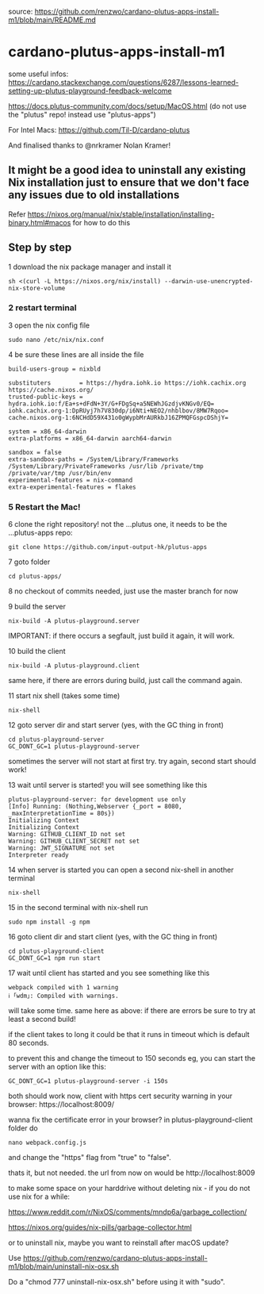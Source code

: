 source: https://github.com/renzwo/cardano-plutus-apps-install-m1/blob/main/README.md

# cardano-plutus-apps-install-m1

some useful infos:
https://cardano.stackexchange.com/questions/6287/lessons-learned-setting-up-plutus-playground-feedback-welcome

https://docs.plutus-community.com/docs/setup/MacOS.html (do not use the "plutus" repo! instead use "plutus-apps")

For Intel Macs: https://github.com/Til-D/cardano-plutus

And finalised thanks to @nrkramer Nolan Kramer!

## It might be a good idea to uninstall any existing Nix installation just to ensure that we don't face any issues due to old installations

Refer https://nixos.org/manual/nix/stable/installation/installing-binary.html#macos for how to do this

## Step by step

1 download the nix package manager and install it
```
sh <(curl -L https://nixos.org/nix/install) --darwin-use-unencrypted-nix-store-volume
```
### 2  restart terminal

3 open the nix config file
```console
sudo nano /etc/nix/nix.conf
```
4 be sure these lines are all inside the file
```
build-users-group = nixbld

substituters        = https://hydra.iohk.io https://iohk.cachix.org https://cache.nixos.org/
trusted-public-keys = hydra.iohk.io:f/Ea+s+dFdN+3Y/G+FDgSq+a5NEWhJGzdjvKNGv0/EQ= iohk.cachix.org-1:DpRUyj7h7V830dp/i6Nti+NEO2/nhblbov/8MW7Rqoo= cache.nixos.org-1:6NCHdD59X431o0gWypbMrAURkbJ16ZPMQFGspcDShjY=

system = x86_64-darwin
extra-platforms = x86_64-darwin aarch64-darwin

sandbox = false
extra-sandbox-paths = /System/Library/Frameworks /System/Library/PrivateFrameworks /usr/lib /private/tmp /private/var/tmp /usr/bin/env
experimental-features = nix-command
extra-experimental-features = flakes

```
### 5 Restart the Mac!

6 clone the right repository! not the ...plutus one, it needs to be the ...plutus-apps repo:
```
git clone https://github.com/input-output-hk/plutus-apps
```
7 goto folder
```
cd plutus-apps/
```
8 no checkout of commits needed, just use the master branch for now

9 build the server
```
nix-build -A plutus-playground.server

```
IMPORTANT: if there occurs a segfault, just build it again, it will work.

10 build the client
```
nix-build -A plutus-playground.client
```
same here, if there are errors during build, just call the command again.

11 start nix shell (takes some time)
```
nix-shell
```
12 goto server dir and start server (yes, with the GC thing in front)
```
cd plutus-playground-server
GC_DONT_GC=1 plutus-playground-server
```
sometimes the server will not start at first try. try again, second start should work!

13 wait until server is started! you will see something like this
```
plutus-playground-server: for development use only
[Info] Running: (Nothing,Webserver {_port = 8080, _maxInterpretationTime = 80s})
Initializing Context
Initializing Context
Warning: GITHUB_CLIENT_ID not set
Warning: GITHUB_CLIENT_SECRET not set
Warning: JWT_SIGNATURE not set
Interpreter ready
```
14 when server is started you can open a second nix-shell in another terminal
```
nix-shell
```
15 in the second terminal with nix-shell run
```
sudo npm install -g npm
```
16 goto client dir and start client (yes, with the GC thing in front)
```
cd plutus-playground-client
GC_DONT_GC=1 npm run start
```
17 wait until client has started and you see something like this
```
webpack compiled with 1 warning
ℹ ｢wdm｣: Compiled with warnings.
```
will take some time. same here as above: if there are errors be sure to try at least a second build!

if the client takes to long it could be that it runs in timeout which is default 80 seconds.

to prevent this and change the timeout to 150 seconds eg, you can start the server with an option like this:
```
GC_DONT_GC=1 plutus-playground-server -i 150s
```


both should work now, client with https cert security warning in your browser: https://localhost:8009/

wanna fix the certificate error in your browser? in plutus-playground-client folder do
```
nano webpack.config.js
```
and change the "https" flag from "true" to "false".

thats it, but not needed. the url from now on would be http://localhost:8009



to make some space on your harddrive without deleting nix - if you do not use nix for a while:

https://www.reddit.com/r/NixOS/comments/mndp6a/garbage_collection/

https://nixos.org/guides/nix-pills/garbage-collector.html


or to uninstall nix, maybe you want to reinstall after macOS update?

Use https://github.com/renzwo/cardano-plutus-apps-install-m1/blob/main/uninstall-nix-osx.sh 

Do a "chmod 777 uninstall-nix-osx.sh" before using it with "sudo".
